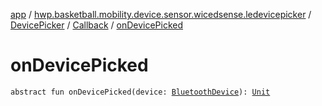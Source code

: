 [app](../../../index.md) / [hwp.basketball.mobility.device.sensor.wicedsense.ledevicepicker](../../index.md) / [DevicePicker](../index.md) / [Callback](index.md) / [onDevicePicked](.)

# onDevicePicked

`abstract fun onDevicePicked(device: `[`BluetoothDevice`](https://developer.android.com/reference/android/bluetooth/BluetoothDevice.html)`): `[`Unit`](https://kotlinlang.org/api/latest/jvm/stdlib/kotlin/-unit/index.html)